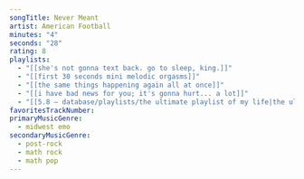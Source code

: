 ```yaml
---
songTitle: Never Meant
artist: American Football
minutes: "4"
seconds: "28"
rating: 8
playlists:
  - "[[she's not gonna text back. go to sleep, king.]]"
  - "[[first 30 seconds mini melodic orgasms]]"
  - "[[the same things happening again all at once]]"
  - "[[i have bad news for you; it's gonna hurt... a lot]]"
  - "[[5.8 — database/playlists/the ultimate playlist of my life|the ultimate playlist of my life]]"
favoritesTrackNumber:
primaryMusicGenre:
  - midwest emo
secondaryMusicGenre:
  - post-rock
  - math rock
  - math pop
---
```


